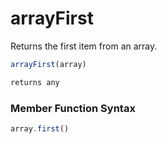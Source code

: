 # arrayFirst

Returns the first item from an array.

```javascript
arrayFirst(array)
```

```javascript
returns any
```
### Member Function Syntax

```javascript
array.first()
```
